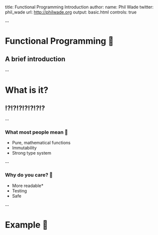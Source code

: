 title: Functional Programming Introduction
author:
  name: Phil Wade
  twitter: phil_wade
  url: http://philwade.org
output: basic.html
controls: true

--

# Functional Programming 💅
## A brief introduction

--

# What is it?
## ⁉️⁉️⁉️⁉️⁉️⁉️⁉️







--

### What most people mean 🤸

* Pure, mathematical functions
* Immutability
* Strong type system

--

### Why do you care? 🧞

* More readable*
* Testing
* Safe

--

# Example 🎾
